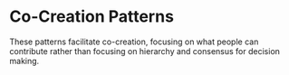 # Co-Creation Patterns

These patterns facilitate co-creation, focusing on what people can contribute rather than focusing on hierarchy and consensus for decision making.
